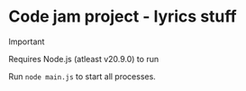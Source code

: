 # Code jam project - lyrics stuff

> [!IMPORTANT]  
> Requires Node.js (atleast v20.9.0) to run

Run `node main.js` to start all processes.
